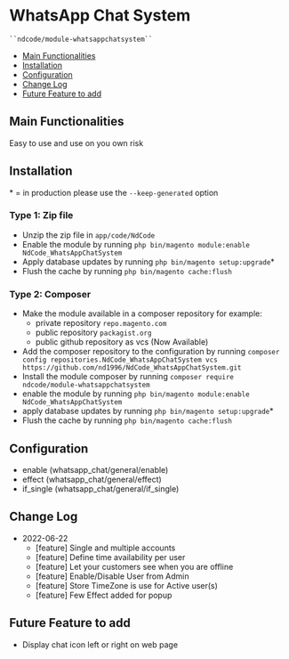 # WhatsApp Chat System

    ``ndcode/module-whatsappchatsystem``

 - [Main Functionalities](#main-functionalities)
 - [Installation](#installation)
 - [Configuration](#configuration)
 - [Change Log](#chnage-log)
 - [Future Feature to add](#future-feature-to-add)


## Main Functionalities
Easy to use and use on you own risk

## Installation
\* = in production please use the `--keep-generated` option

### Type 1: Zip file

 - Unzip the zip file in `app/code/NdCode`
 - Enable the module by running `php bin/magento module:enable NdCode_WhatsAppChatSystem`
 - Apply database updates by running `php bin/magento setup:upgrade`\*
 - Flush the cache by running `php bin/magento cache:flush`

### Type 2: Composer

 - Make the module available in a composer repository for example:
    - private repository `repo.magento.com`
    - public repository `packagist.org`
    - public github repository as vcs (Now Available)
 - Add the composer repository to the configuration by running `composer config repositories.NdCode_WhatsAppChatSystem vcs https://github.com/nd1996/NdCode_WhatsAppChatSystem.git`
 - Install the module composer by running `composer require ndcode/module-whatsappchatsystem`
 - enable the module by running `php bin/magento module:enable NdCode_WhatsAppChatSystem`
 - apply database updates by running `php bin/magento setup:upgrade`\*
 - Flush the cache by running `php bin/magento cache:flush`


## Configuration

 - enable (whatsapp_chat/general/enable)
 - effect (whatsapp_chat/general/effect)
 - if_single (whatsapp_chat/general/if_single)


## Change Log
- 2022-06-22
  - [feature] Single and multiple accounts
  - [feature] Define time availability per user
  - [feature] Let your customers see when you are offline
  - [feature] Enable/Disable User from Admin
  - [feature] Store TimeZone is use for Active user(s)
  - [feature] Few Effect added for popup


## Future Feature to add
- Display chat icon left or right on web page



